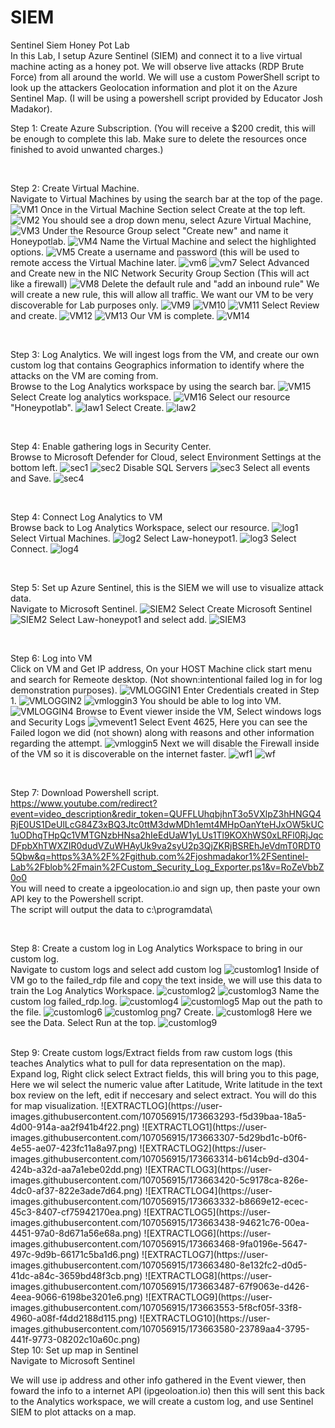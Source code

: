 # SIEM
Sentinel Siem Honey Pot Lab
<br>
In this Lab, I setup Azure Sentinel (SIEM) and connect it to a live virtual machine acting as a honey pot. We will observe live attacks (RDP Brute Force) from all around the world. We will use a custom PowerShell script to look up the attackers Geolocation information and plot it on the Azure Sentinel Map.
(I will be using a powershell script provided by Educator Josh Madakor).

Step 1:
Create Azure Subscription. (You will receive a $200 credit, this will be enough to complete this lab. Make sure to delete the resources once finished to avoid unwanted charges.)

<br>

Step 2:
Create Virtual Machine.
<br>
Navigate to Virtual Machines by using the search bar at the top of the page.
![VM1](https://user-images.githubusercontent.com/107056915/173632168-2186999d-24ae-489e-8687-aee168b2cae0.png)
Once in the Virtual Machine Section select Create at the top left.
![VM2](https://user-images.githubusercontent.com/107056915/173632177-6d117440-f468-4531-b135-de1bf83c41f1.png)
You should see a drop down menu, select Azure Virtual Machine,
![VM3](https://user-images.githubusercontent.com/107056915/173632180-0b6d25b3-26d5-41a8-8132-0c8ec3c8934c.png)
Under the Resource Group select "Create new" and name it Honeypotlab.
![VM4](https://user-images.githubusercontent.com/107056915/173632187-705b11d6-53bf-49cc-b8a5-000a71b12e66.png)
Name the Virtual Machine and select the highlighted options.
![VM5](https://user-images.githubusercontent.com/107056915/173632385-e0567063-1b9d-4d03-a4f3-e578b21721b2.png)
Create a username and password (this will be used to remote access the Virtual Machine later.
![vm6](https://user-images.githubusercontent.com/107056915/173632312-c42c1125-5d54-4507-b717-48a943ed6c21.png)
![vm7](https://user-images.githubusercontent.com/107056915/173633014-cd628a78-c2cd-426a-aea6-746c0a6cf0a7.png)
Select Advanced and Create new in the NIC Network Security Group Section (This will act like a firewall)
![VM8](https://user-images.githubusercontent.com/107056915/173632438-5da94323-e3dd-4bc9-95f8-cca1178144f6.png)
Delete the default rule and "add an inbound rule" We will create a new rule, this will allow all traffic. We want our VM to be very discoverable for Lab purposes only.
![VM9](https://user-images.githubusercontent.com/107056915/173632447-e5d5cea2-337d-4530-b5cb-2c4b666a0926.png)
![VM10](https://user-images.githubusercontent.com/107056915/173632461-5c6bc95d-c75d-452f-a44a-d5e78e323872.png)
![VM11](https://user-images.githubusercontent.com/107056915/173632468-512282bb-8dbe-4f81-befc-1c598018c511.png)
Select Review and create.
![VM12](https://user-images.githubusercontent.com/107056915/173632475-e0ba1d2b-ef54-4aac-a018-58627d3daf4b.png)
![VM13](https://user-images.githubusercontent.com/107056915/173632492-ba3be2bd-fd02-4b00-b797-7c069eb16584.png)
Our VM is complete.
![VM14](https://user-images.githubusercontent.com/107056915/173632506-c4cd8039-0f11-4e27-b23b-e82c7486d4b9.png)

<br>

Step 3:
Log Analytics.
We will ingest logs from the VM, and create our own custom log that contains Geographics information to identify where the attacks on the VM are coming from.
<br>
Browse to the Log Analytics workspace by using the search bar.
![VM15](https://user-images.githubusercontent.com/107056915/173635916-714abf58-ca0d-4cf6-af3f-9b52d8175889.png)
Select Create log analytics workspace.
![VM16](https://user-images.githubusercontent.com/107056915/173635937-f2580768-54f4-4255-a422-8b433f668ac8.png)
Select our resource "Honeypotlab".
![law1](https://user-images.githubusercontent.com/107056915/173635956-b0598de6-5952-4f2e-b4a6-1c4ce47f0098.png)
Select Create.
![law2](https://user-images.githubusercontent.com/107056915/173635962-3eff1d2c-9978-4d2a-aeca-ce574d54e6f8.png)

<br>

Step 4:
Enable gathering logs in Security Center.
<br>
Browse to Microsoft Defender for Cloud, select Environment Settings at the bottom left.
![sec1](https://user-images.githubusercontent.com/107056915/173637642-06ee879c-a175-4f29-aab6-21dc2d01b535.png)
![sec2](https://user-images.githubusercontent.com/107056915/173637659-eb1b995a-6307-431b-b602-8855814dc27e.png)
Disable SQL Servers
![sec3](https://user-images.githubusercontent.com/107056915/173637671-b22cb80a-3dfc-4c77-b169-835f960b75c2.png)
Select all events and Save.
![sec4](https://user-images.githubusercontent.com/107056915/173637681-b1a725c6-6d7f-416d-826d-e8d119f3a0e0.png)

<br>

Step 4:
Connect Log Analytics to VM
<br>
Browse back to Log Analytics Workspace, select our resource.
![log1](https://user-images.githubusercontent.com/107056915/173638484-d17fdd87-4fb7-40a6-b279-e97e745c6b97.png)
Select Virtual Machines.
![log2](https://user-images.githubusercontent.com/107056915/173638508-46423073-b390-4ad5-ad11-b6ff07f2f669.png)
Select Law-honeypot1.
![log3](https://user-images.githubusercontent.com/107056915/173638513-3e314986-7ac8-4815-9ea5-4ce2bc67db9f.png)
Select Connect.
![log4](https://user-images.githubusercontent.com/107056915/173638527-71766c4f-e5b9-4451-975c-ac859c5695b9.png)

<br>

Step 5:
Set up Azure Sentinel, this is the SIEM we will use to visualize attack data.
<br>
Navigate to Microsoft Sentinel.
![SIEM2](https://user-images.githubusercontent.com/107056915/173639664-2d9780a7-0ec7-4869-a626-fe2e40725c08.png)
Select Create Microsoft Sentinel
![SIEM2](https://user-images.githubusercontent.com/107056915/173639743-1b6c70da-da11-4e4f-b919-0bd8e50d5ae8.png)
Select Law-honeypot1 and select add.
![SIEM3](https://user-images.githubusercontent.com/107056915/173639671-36c00fb6-25a9-42fe-9aa2-62728a70de45.png)

<br>

Step 6: Log into VM
<br>
Click on VM and Get IP address, On your HOST Machine click start menu and search for Remeote desktop. (Not shown:intentional failed log in for log demonstration purposes).
![VMLOGGIN1](https://user-images.githubusercontent.com/107056915/173640516-ae55d8e0-4595-4408-a7b0-e95122606a64.png)
Enter Credentials created in Step 1.
![VMLOGGIN2](https://user-images.githubusercontent.com/107056915/173640599-3b676680-4e7f-4cfa-ba4a-d528ce2bc896.png)
![vmloggin3](https://user-images.githubusercontent.com/107056915/173640540-b6ce1265-e5e1-4171-8bdf-9f98cbfb547a.png)
You should be able to log into VM.
![VMLOGGIN4](https://user-images.githubusercontent.com/107056915/173640620-5e7ff6b7-8351-4fc8-8dd4-793d7d6de939.png)
Browse to Event viewer inside the VM, Select windows logs and Security Logs
![vmevent1](https://user-images.githubusercontent.com/107056915/173656726-76598c38-6731-43b3-82ae-3dabfcb16d6a.png)
Select Event 4625, Here you can see the Failed logon we did (not shown) along with reasons and other information regarding the attempt.
![vmloggin5](https://user-images.githubusercontent.com/107056915/173656762-3d39c5fa-ec48-4abd-87a2-9f9dd78f4edf.png)
Next we will disable the Firewall inside of the VM so it is discoverable on the internet faster.
![wf1](https://user-images.githubusercontent.com/107056915/173656770-f9fae2f6-7d99-40ea-acd2-5bdfab2826d3.png)
![wf](https://user-images.githubusercontent.com/107056915/173656783-3a14ea1f-ae5c-48f8-873e-d3d801f9c2c2.png)

<br>

Step 7:
Download Powershell script. 
<br>
https://www.youtube.com/redirect?event=video_description&redir_token=QUFFLUhqbjhnT3o5VXlpZ3hHNGQ4RjE0US1DeUlLcG84Z3xBQ3Jtc0ttM3dwMDh1emt4MHpOanYteHJxOW5kUC1uODhqTHpQc1VMTGNzbHNsa2hIeEdUaW1yLUs1Tl9KOXhWS0xLRFl0RjJqcDFpbXhTWXZIR0dudVZuWHAyUk9va2syU2p3QjZKRjBSREhJeVdmT0RDT05Qbw&q=https%3A%2F%2Fgithub.com%2Fjoshmadakor1%2FSentinel-Lab%2Fblob%2Fmain%2FCustom_Security_Log_Exporter.ps1&v=RoZeVbbZ0o0
<br>
You will need to create a ipgeolocation.io and sign up, then paste your own API key to the Powershell script.
<br>
The script will output the data to c:\programdata\

<br>

Step 8:
Create a custom log in Log Analytics Workspace to bring in our custom log.
<br>
Navigate to custom logs and select add custom log
![customlog1](https://user-images.githubusercontent.com/107056915/173660904-11cfe16a-2b87-4ddf-8012-af6ac019d0d6.png)
Inside of VM go to the failed_rdp file and copy the text inside, we will use this data to train the Log Analytics Workspace.
![customlog2](https://user-images.githubusercontent.com/107056915/173660930-3fbdbb0a-faaf-4415-8463-a034990cd7ba.png)
![customlog3](https://user-images.githubusercontent.com/107056915/173660944-3dc23306-6a59-45bb-8759-a7b4532e5f83.png)
Name the custom log failed_rdp.log.
![customlog4](https://user-images.githubusercontent.com/107056915/173660957-ca8c48cc-2951-4fbd-938e-fe16505a8552.png)
![customlog5](https://user-images.githubusercontent.com/107056915/173660966-b22c3f9a-54fe-4180-b610-28e95b4ff302.png)
Map out the path to the file.
![customlog6](https://user-images.githubusercontent.com/107056915/173660983-b5783a33-3964-4603-9cff-ed0757b15fd7.png)
![customlog png7](https://user-images.githubusercontent.com/107056915/173661070-59142e56-c57f-4892-8a08-8fb9ded71c47.png)
Create.
![customlog8](https://user-images.githubusercontent.com/107056915/173661344-69176720-3271-44e5-af18-81e2b4f2bfea.png)
Here we see the Data. Select Run at the top.
![customlog9](https://user-images.githubusercontent.com/107056915/173661118-ace40744-a040-41cf-9aa1-cc1d773df6bd.png)

<br>
Step 9:
Create custom logs/Extract fields from raw custom logs (this teaches Analytics what to pull for data representation on the map).
<br>
Expand log, Right click select Extract fields, this will bring you to this page, Here we wil select the numeric value after Latitude, Write latitude in the text box review on the left, edit if neccesary and select extract. You will do this for map visualization.
![EXTRACTLOG](https://user-images.githubusercontent.com/107056915/173663293-f5d39baa-18a5-4d00-914a-aa2f941b4f22.png)
![EXTRACTLOG1](https://user-images.githubusercontent.com/107056915/173663307-5d29bd1c-b0f6-4e55-ae07-423fc11a8a97.png)
![EXTRACTLOG2](https://user-images.githubusercontent.com/107056915/173663314-b614cb9d-d304-424b-a32d-aa7a1ebe02dd.png)
![EXTRACTLOG3](https://user-images.githubusercontent.com/107056915/173663420-5c9178ca-826e-4dc0-af37-822e3ade7d64.png)
![EXTRACTLOG4](https://user-images.githubusercontent.com/107056915/173663332-b8669e12-ecec-45c3-8407-cf75942170ea.png)
![EXTRACTLOG5](https://user-images.githubusercontent.com/107056915/173663438-94621c76-00ea-4451-97a0-8d671a56e68a.png)
![EXTRACTLOG6](https://user-images.githubusercontent.com/107056915/173663468-9fa0196e-5647-497c-9d9b-66171c5ba1d6.png)
![EXTRACTLOG7](https://user-images.githubusercontent.com/107056915/173663480-8e132fc2-d0d5-41dc-a84c-3659bd48f3cb.png)
![EXTRACTLOG8](https://user-images.githubusercontent.com/107056915/173663487-67f9063e-d426-4eea-9066-6198be3201e6.png)
![EXTRACTLOG9](https://user-images.githubusercontent.com/107056915/173663553-5f8cf05f-33f8-4960-a08f-f4dd2188d115.png)
![EXTRACTLOG10](https://user-images.githubusercontent.com/107056915/173663580-23789aa4-3795-441f-9773-08202c10a60c.png)

<br>
Step 10: Set up map in Sentinel
<br>
Navigate to Microsoft Sentinel

We will use ip address and other info gathered in the Event viewer, then foward the info to a internet API (ipgeoloation.io) then this will sent this back to the Analytics workspace, we will create a custom log, and use Sentinel SIEM to plot attacks on a map.

